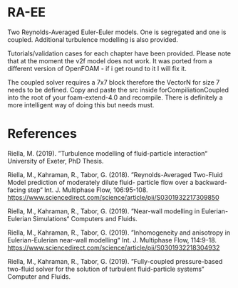 # RA-EE
Two Reynolds-Averaged Euler-Euler models. One is segregated and one is coupled. Additional turbulence modelling is also provided. 

Tutorials/validation cases for each chapter have been provided. Please note that at the moment the v2f model does 
not work. It was ported from a different version of OpenFOAM - if i get round to it I will fix it.

The coupled solver requires a 7x7 block therefore the VectorN for size 7 needs to be defined. Copy and paste the src inside forCompiliationCoupled into the root of your foam-extend-4.0 and recompile. There is definitely a more intelligent way of doing this but needs must.

# References
Riella, M. (2019).
”Turbulence modelling of fluid-particle interaction“
University of Exeter, PhD Thesis.

Riella, M., Kahraman, R., Tabor, G. (2018).
”Reynolds-Averaged Two-Fluid Model prediction of moderately dilute fluid-
particle flow over a backward-facing step“
Int. J. Multiphase Flow, 106:95-108. https://www.sciencedirect.com/science/article/pii/S0301932217309850

Riella, M., Kahraman, R., Tabor, G. (2019).
”Near-wall modelling in Eulerian-Eulerian Simulations“
Computers and Fluids.

Riella, M., Kahraman, R., Tabor, G. (2019).
”Inhomogeneity and anisotropy in Eulerian-Eulerian near-wall modelling“
Int. J. Multiphase Flow, 114:9-18. https://www.sciencedirect.com/science/article/pii/S0301932218304932

Riella, M., Kahraman, R., Tabor, G. (2019).
”Fully-coupled pressure-based two-fluid solver for the solution of turbulent
fluid-particle systems“
Computer and Fluids.
